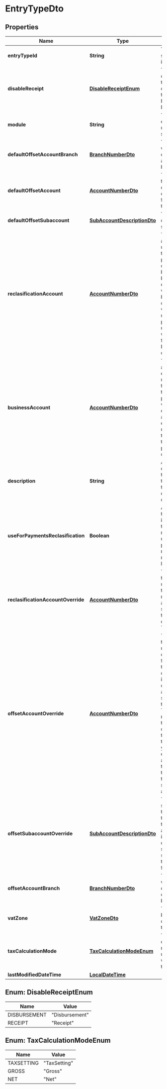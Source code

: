 
# EntryTypeDto

## Properties
Name | Type | Description | Notes
------------ | ------------- | ------------- | -------------
**entryTypeId** | **String** | The entry type, selected by its identifier. |  [optional]
**disableReceipt** | [**DisableReceiptEnum**](#DisableReceiptEnum) | The basic type of cash transaction designated by this entry type: Receipt or Disbursement. |  [optional]
**module** | **String** | The way the entry type is used in the system. |  [optional]
**defaultOffsetAccountBranch** | [**BranchNumberDto**](BranchNumberDto.md) | The branch to which the default offset account belongs. |  [optional]
**defaultOffsetAccount** | [**AccountNumberDto**](AccountNumberDto.md) | The account that is used by default as the offset account for this entry type. |  [optional]
**defaultOffsetSubaccount** | [**SubAccountDescriptionDto**](SubAccountDescriptionDto.md) | The corresponding subaccount. |  [optional]
**reclasificationAccount** | [**AccountNumberDto**](AccountNumberDto.md) | The cash account that is used to temporary hold payments that came to the bank account but cannot be entered as valid payments because the customer or vendor is unknown.  The parameter is used together with the Use for Payments Reclassification check box. |  [optional]
**businessAccount** | [**AccountNumberDto**](AccountNumberDto.md) | The vendor account, if the entry type is used to record transactions that involve a particular vendor, or the customer account,  if the entry type is used to record transactions that involve a particular customer. |  [optional]
**description** | **String** | A detailed description of the entry type that is used as transaction description by default. |  [optional]
**useForPaymentsReclasification** | **Boolean** | A check box that you select if this entry type is used to record unknown payments that need to be reclassified later. |  [optional]
**reclasificationAccountOverride** | [**AccountNumberDto**](AccountNumberDto.md) | The account that should be used instead of the reclassification account specified as the default one on the Entry Types. |  [optional]
**offsetAccountOverride** | [**AccountNumberDto**](AccountNumberDto.md) | The account that should be used as the offset account for this entry type with this cash account instead of the default offset account specified on the Entry Types.   We recommend that for the disbursement type of transaction, you specify an expense account. For the receipt type of transaction, specify an asset account. |  [optional]
**offsetSubaccountOverride** | [**SubAccountDescriptionDto**](SubAccountDescriptionDto.md) | The subaccount for this entry type to be used with this cash account instead of the default offset subaccount specified on the Entry Types form. |  [optional]
**offsetAccountBranch** | [**BranchNumberDto**](BranchNumberDto.md) | The branch to which the overriding offset account belongs. |  [optional]
**vatZone** | [**VatZoneDto**](VatZoneDto.md) | The tax zone to be used by default with this entry type. |  [optional]
**taxCalculationMode** | [**TaxCalculationModeEnum**](#TaxCalculationModeEnum) | The tax calculation mode to be used by default with this entry type |  [optional]
**lastModifiedDateTime** | [**LocalDateTime**](LocalDateTime.md) |  |  [optional]


<a name="DisableReceiptEnum"></a>
## Enum: DisableReceiptEnum
Name | Value
---- | -----
DISBURSEMENT | &quot;Disbursement&quot;
RECEIPT | &quot;Receipt&quot;


<a name="TaxCalculationModeEnum"></a>
## Enum: TaxCalculationModeEnum
Name | Value
---- | -----
TAXSETTING | &quot;TaxSetting&quot;
GROSS | &quot;Gross&quot;
NET | &quot;Net&quot;



